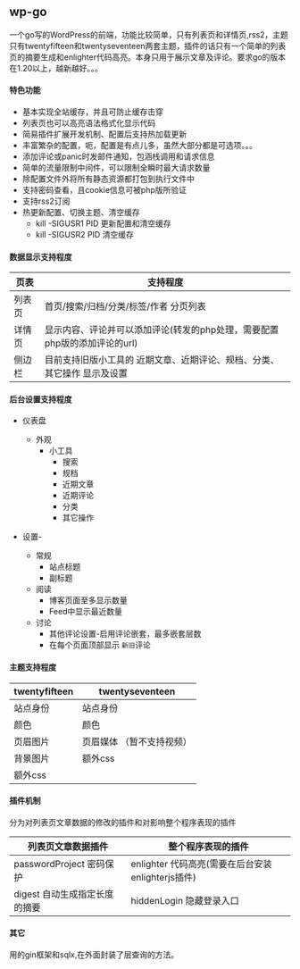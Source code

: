 ## wp-go

一个go写的WordPress的前端，功能比较简单，只有列表页和详情页,rss2，主题只有twentyfifteen和twentyseventeen两套主题，插件的话只有一个简单的列表页的摘要生成和enlighter代码高亮。本身只用于展示文章及评论。要求go的版本在1.20以上，越新越好。。。

#### 特色功能

- 基本实现全站缓存，并且可防止缓存击穿
- 列表页也可以高亮语法格式化显示代码
- 简易插件扩展开发机制、配置后支持热加载更新
- 丰富繁杂的配置，呃，配置是有点儿多，虽然大部分都是可选项。。。
- 添加评论或panic时发邮件通知，包涵栈调用和请求信息
- 简单的流量限制中间件，可以限制全瞬时最大请求数量
- 除配置文件外将所有静态资源都打包到执行文件中
- 支持密码查看，且cookie信息可被php版所验证
- 支持rss2订阅
- 热更新配置、切换主题、清空缓存
    - kill -SIGUSR1 PID 更新配置和清空缓存
    - kill -SIGUSR2 PID 清空缓存

#### 数据显示支持程度

| 页表  | 支持程度                                       |
|-----|--------------------------------------------|
| 列表页 | 首页/搜索/归档/分类/标签/作者 分页列表                     |
| 详情页 | 显示内容、评论并可以添加评论(转发的php处理，需要配置php版的添加评论的url) |
| 侧边栏 | 目前支持旧版小工具的 近期文章、近期评论、规档、分类、其它操作  显示及设置     |

#### 后台设置支持程度

- 仪表盘
    - 外观
        - 小工具
            - 搜索
            - 规档
            - 近期文章
            - 近期评论
            - 分类
            - 其它操作

- 设置-
    - 常规
        - 站点标题
        - 副标题
    - 阅读
        - 博客页面至多显示数量
        - Feed中显示最近数量
    - 讨论
        - 其他评论设置-启用评论嵌套，最多嵌套层数
        - 在每个页面顶部显示 `新旧`评论

#### 主题支持程度

| twentyfifteen | twentyseventeen |
|---------------|-----------------|
| 站点身份          | 站点身份            |
| 颜色            | 颜色              |
| 页眉图片          | 页眉媒体 （暂不支持视频）   |
| 背景图片          | 额外css           |
| 额外css         |                 |

#### 插件机制

分为对列表页文章数据的修改的插件和对影响整个程序表现的插件

| 列表页文章数据插件            | 整个程序表现的插件                            |
|----------------------|--------------------------------------|
| passwordProject 密码保护 | enlighter 代码高亮(需要在后台安装enlighterjs插件) |
| digest  自动生成指定长度的摘要  | hiddenLogin 隐藏登录入口                   |

#### 其它

用的gin框架和sqlx,在外面封装了层查询的方法。